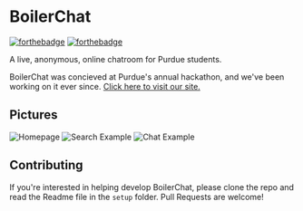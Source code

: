 # BoilerChat 
[![forthebadge](http://forthebadge.com/images/badges/gluten-free.svg)](http://forthebadge.com) [![forthebadge](http://forthebadge.com/images/badges/made-with-crayons.svg)](http://forthebadge.com)


A live, anonymous, online chatroom for Purdue students.

BoilerChat was concieved at Purdue's annual hackathon, and we've been working on it ever since. [Click here to visit our site.](https://www.boilerchat.com)


## Pictures

![Homepage](https://i.imgur.com/w3e4vQc.png)
![Search Example](https://i.imgur.com/L71zYsj.png)
![Chat Example](https://i.imgur.com/MiiEoej.png)


## Contributing

If you're interested in helping develop BoilerChat, please clone the repo and read the Readme file in the `setup` folder. Pull Requests are welcome!
